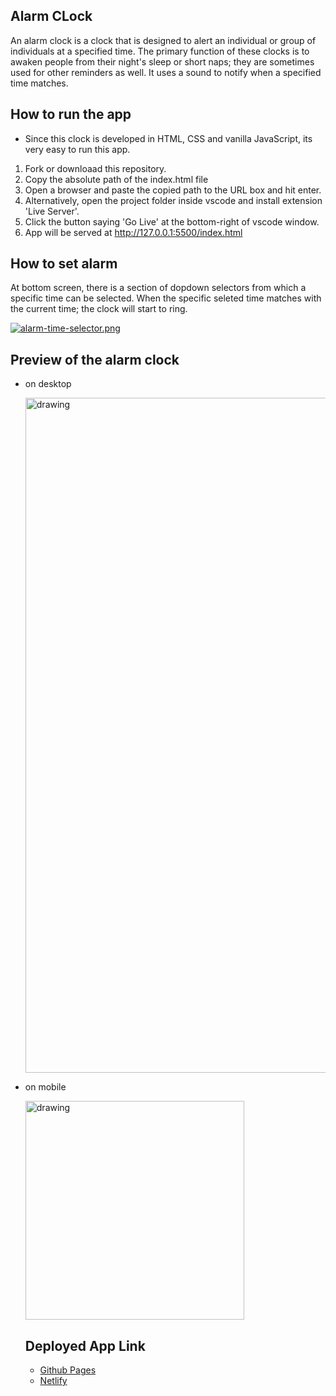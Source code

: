 ## Alarm CLock

An alarm clock is a clock that is designed to alert an individual or group of individuals at a specified time. The primary function of these clocks is to awaken people from their night's sleep or short naps; they are sometimes used for other reminders as well. It uses a sound to notify when a specified time matches.

## How to run the app

- Since this clock is developed in HTML, CSS and vanilla JavaScript, its very easy to run this app.

1. Fork or downloaad this repository.
2. Copy the absolute path of the index.html file
3. Open a browser and paste the copied path to the URL box and hit enter.
4. Alternatively, open the project folder inside vscode and install extension 'Live Server'.
5. Click the button saying 'Go Live' at the bottom-right of vscode window.
6. App will be served at http://127.0.0.1:5500/index.html

## How to set alarm

At bottom screen, there is a section of dopdown selectors from which a specific time can be selected. When the specific seleted time matches with the current time; the clock will start to ring.

[![alarm-time-selector.png](https://i.postimg.cc/nzByRxN4/alarm-time-selector.png)](https://postimg.cc/R6CphkSh)

## Preview of the alarm clock

- on desktop
  <div>
    <img src="https://i.postimg.cc/Y02d6w7q/Screenshot-from-2023-02-05-11-07-02.png" alt="drawing" width="1080"/> 
  </div>
- on mobile
  <div>
    <img src="https://i.postimg.cc/yYtTdRDN/Screenshot-from-2023-02-05-11-09-14.png" alt="drawing" width="350"/> 
  </div>


  ## Deployed App Link

  - <a href="https://sumitkcs.github.io/analog-clock/" target="_top"> Github Pages </a>
  - <a href="https://clock-sumit.netlify.app/" target="_top">Netlify</a>
